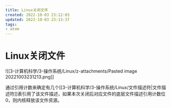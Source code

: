 ```yaml
---
title: Linux关闭文件
created: 2022-10-03 23:12:03
updated: 2022-10-03 23:13:37
tags: 
- atom
---
```


# Linux关闭文件

![[3-计算机科学/3-操作系统/Linux/z-attachments/Pasted image 20221003231213.png]]

通过引用计数来确定有几个[[3-计算机科学/3-操作系统/Linux/文件描述符|文件描述符]]表引用了该文件描述，如果本次关闭后对应文件的底层文件描述引用计数位0，则内核释放该文件资源。
